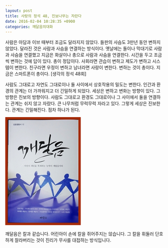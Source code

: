 ```yaml
---
layout: post
title: 사랑의 정석 48, 진보나무는 자란다
date: 2016-02-04 10:28:35 +0900
categories: 깨달음의대화
---
```

사람은 아담과 이브 때부터 조금도 달라지지 않았다. 들판의 사슴도 3만년 동안 변하지 않았다. 달라진 것은 사람과 사슴을 연결하는 방식이다. 옛날에는 돌이나 막대기로 사람과 사슴을 연결했고 지금은 화살이나 총으로 사람과 사슴을 연결한다. 시간을 두고 조금씩 변하는 것에 답이 있다. 총이 정답이다. 사회라면 관습이 변하고 제도가 변하고 시스템이 변한다. 친구라면 우정이 변하고 남녀라면 사랑이 변한다. 변하는 것이 총이다. 지금은 스마트폰이 총이다. [생각의 정석 48회] 

  


사람도 그대로고 자연도 그대로이나 둘 사이에서 상호작용의 밀도는 변한다. 인간과 환경의 관계는 더 가까워지고 더 긴밀하게 되었다. 세상은 변하고 변화는 방향이 있다. 그 방향은 진보의 방향이다. 사람도 그대로고 환경도 그대로이나 그 사이에서 둘을 연결하는 관계는 쉬지 않고 자랐다. 큰 나무처럼 무럭무럭 자라고 있다. 그렇게 세상은 진보한다. 관계는 긴밀해진다. 점차 하나가 된다. 

  


  



<img src="files/attach/images/198/842/670/aDSC01523.JPG" alt="aDSC01523.JPG" width="240" height="342" />   


  


깨달음은 칼과 같습니다. 어린아이 손에 칼을 쥐어주지는 않습니다. 그 칼을 휘둘러 단호하게 잘라버리는 것이 진리가 무사를 대접하는 방식입니다.